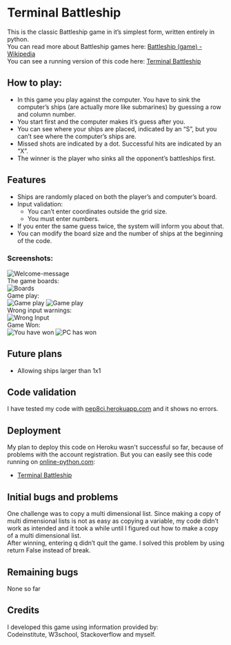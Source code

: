 # Terminal Battleship

This is the classic Battleship game in it’s simplest form, written entirely in python.  
You can read more about Battleship games here: [Battleship (game) - Wikipedia](https://en.wikipedia.org/wiki/Battleship_(game))  
You can see a running version of this code here: [Terminal Battleship](https://www.online-python.com/yBJVdlf9Iw)

## How to play:

- In this game you play against the computer. You have to sink the computer’s ships (are actually more like submarines) by guessing a row and column number.  
- You start first and the computer makes it’s guess after you.  
- You can see where your ships are placed, indicated by an “S”, but you can’t see where the computer’s ships are.  
- Missed shots are indicated by a dot. Successful hits are indicated by an “X”.  
- The winner is the player who sinks all the opponent’s battleships first.  

## Features

- Ships are randomly placed on both the player’s and computer’s board.
- Input validation:
  - You can’t enter coordinates outside the grid size.
  - You must enter numbers.  
- If you enter the same guess twice, the system will inform you about that.
- You can modify the board size and the number of ships at the beginning of the code.
### Screenshots:
![Welcome-message](https://mwresearch.github.io/t_battleship/doc/welcome-message.png)  
The game boards:  
![Boards](https://mwresearch.github.io/t_battleship/doc/boards.png)  
Game play:  
![Game play](https://mwresearch.github.io/t_battleship/doc/game-play.png)
![Game play](https://mwresearch.github.io/t_battleship/doc/game-play2.png)  
Wrong input warnings:  
![Wrong Input](https://mwresearch.github.io/t_battleship/doc/wrong-input.png)  
Game Won:  
![You have won](https://mwresearch.github.io/t_battleship/doc/you-win.png)
![PC has won](https://mwresearch.github.io/t_battleship/doc/computer-wins.png)

## Future plans
- Allowing ships larger than 1x1


## Code validation
I have tested my code with [pep8ci.herokuapp.com](https://pep8ci.herokuapp.com) and it shows no errors.

## Deployment
My plan to deploy this code on Heroku wasn't successful so far, because of problems with the account registration.
But you can easily see this code running on [online-python.com](www.online-python.com):  
- [Terminal Battleship](https://www.online-python.com/yBJVdlf9Iw)

## Initial bugs and problems
One challenge was to copy a multi dimensional list.  Since making a copy of multi dimensional lists is not as easy as copying a variable, my code didn’t work as intended and it took a while until I figured out how to make a copy of a multi dimensional list.  
After winning, entering q didn’t quit the game. I solved this problem by using return False instead of break.

## Remaining bugs
None so far

## Credits
I developed this game using information provided by:  
Codeinstitute, W3school, Stackoverflow and myself.
